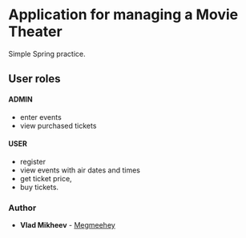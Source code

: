# Application for managing a Movie Theater

Simple Spring practice.

## User roles

#### ADMIN
* enter events
* view purchased tickets

#### USER
* register
* view events with air dates and times
* get ticket price,
* buy tickets.

### Author

* **Vlad Mikheev** - [Megmeehey](https://github.com/Megmeehey)